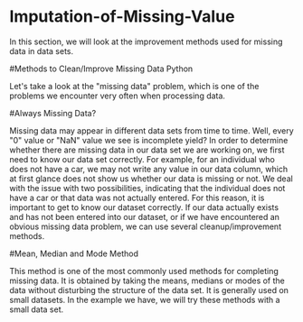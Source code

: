 # Imputation-of-Missing-Value
In this section, we will look at the improvement methods used for missing data in data sets.

#Methods to Clean/Improve Missing Data Python

Let's take a look at the "missing data" problem, which is one of the problems we encounter very often when processing data.

#Always Missing Data?

Missing data may appear in different data sets from time to time. Well, every "0" value or "NaN" value we see is incomplete yield? In order to determine whether there are missing data in our data set we are working on, we first need to know our data set correctly. For example, for an individual who does not have a car, we may not write any value in our data column, which at first glance does not show us whether our data is missing or not. We deal with the issue with two possibilities, indicating that the individual does not have a car or that data was not actually entered. For this reason, it is important to get to know our dataset correctly. If our data actually exists and has not been entered into our dataset, or if we have encountered an obvious missing data problem, we can use several cleanup/improvement methods.

#Mean, Median and Mode Method

This method is one of the most commonly used methods for completing missing data. It is obtained by taking the means, medians or modes of the data without disturbing the structure of the data set. It is generally used on small datasets. In the example we have, we will try these methods with a small data set.
